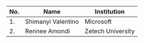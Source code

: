 | No. | Name                   | Institution            |
| --- |------------------------|------------------------|
| 1.  | Shimanyi Valentino     | Microsoft              | 
| 2.  | Rennee Amondi          | Zetech University      |
